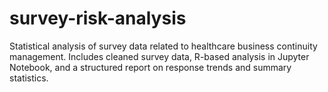 # survey-risk-analysis
Statistical analysis of survey data related to healthcare business continuity management. Includes cleaned survey data, R-based analysis in Jupyter Notebook, and a structured report on response trends and summary statistics.
